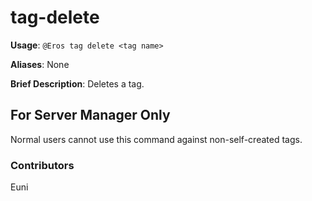 # tag-delete

**Usage**: `@Eros tag delete <tag name>`

**Aliases**: None

**Brief Description**: Deletes a tag.

## For Server Manager Only

Normal users cannot use this command against non-self-created tags.

### Contributors

Euni

